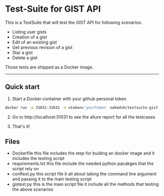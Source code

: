 # Test-Suite for GIST API

This is a TestSuite that will test the GIST API for following scenarios: 
- Listing user gists
- Creation of a gist
- Edit of an existing gist
- Get previous revision of a gist
- Star a gist
- Delete a gist

Those tests are shipped as a Docker image.

___
## Quick start
1. Start a Docker container with your github personal token 

```bash
docker run -p 31031:31031 -e utoken='yourToken' nahedsh/testsuite-gist
```

2. Go to http://localhost:31031 to see the allure report for all the testcases 

3. That's it! 

## Files 

- Dockerfile 
    this file includes the step for buiding an docker image and it includes the 
    testing script 
- requirements.txt
    this file include the needed python pacakges that the script rely on
- conftest.py
    this script file it all about taking the command line argument and passing it 
    to the main testing script
- gistest.py
    this is the main script file it include all the methods that testing the above 
    scenarios